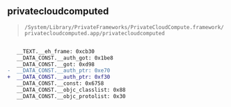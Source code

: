 ## privatecloudcomputed

> `/System/Library/PrivateFrameworks/PrivateCloudCompute.framework/privatecloudcomputed.app/privatecloudcomputed`

```diff

   __TEXT.__eh_frame: 0xcb30
   __DATA_CONST.__auth_got: 0x1be8
   __DATA_CONST.__got: 0xd98
-  __DATA_CONST.__auth_ptr: 0xe70
+  __DATA_CONST.__auth_ptr: 0xf30
   __DATA_CONST.__const: 0x6758
   __DATA_CONST.__objc_classlist: 0x88
   __DATA_CONST.__objc_protolist: 0x30

```
